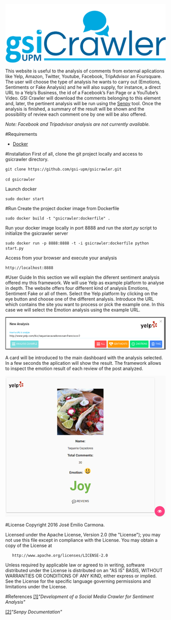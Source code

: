 ![GSICrawler Logo](./front-end/app/images/logo-gsi-crawler.png)

This website is useful to the analysis of comments from external aplications like Yelp, Amazon, Twitter, Youtube, Facebook, TripAdvisor an Foursquare. The user will choose
the type of analysis he wants to carry out (Emotions, Sentiments or Fake Analysis)
and he will also supply, for instance, a direct URL to a Yelp’s Business, the
id of a Facebook’s Fan Page or a YouTube’s Video. GSI Crawler will download the
comments belonging to this element and, later, the pertinent analysis will be run
using the <a href="https://github.com/gsi-upm/senpy">Senpy</a> tool. Once the analysis is finished, a summary of the result will be
shown and the possibility of review each comment one by one will be also offered.

*Note: Facebook and Tripadvisor analysis are not currently available.*

#Requirements
- <a href="https://docs.docker.com/engine/installation/linux/ubuntulinux/">Docker</a>

#Installation
First of all, clone the git project locally and access to gsicrawler directory.
```
git clone https://github.com/gsi-upm/gsicrawler.git

cd gsicrawler
```
Launch docker
```
sudo docker start
```
#Run
Create the project docker image from Dockerfile
```
sudo docker build -t "gsicrawler:dockerfile" .

```

Run your docker image locally in port 8888 and run the *start.py* script to initialize the gsicrawler server
```
sudo docker run -p 8888:8888 -t -i gsicrawler:dockerfile python start.py

```

Access from your browser and execute your analysis
```
http://localhost:8888
```
#User Guide
In this section we will explain the diferent sentiment analysis offered my this framework. We will use Yelp as example platform to analyse in depth. The website offers four different kind of analysis Emotions, Sentiment Fake or all of them. Select the Yelp platform by clicking on the eye button and choose one of the different analysis. Introduce the URL which contains the site you want to process or pick the example one. In this case we will select the Emotion analysis using the example URL.

![img1](./front-end/app/images/readme_img1.png)

A card will be introduced to the main dashboard with the analysis selected. In a few seconds the aplication will show the result. The framework allows to inspect the emotion result of each review of the post analyzed.

![img2](./front-end/app/images/readme_img2.png)



#License
   Copyright 2016 José Emilio Carmona.

   Licensed under the Apache License, Version 2.0 (the "License");
   you may not use this file except in compliance with the License.
   You may obtain a copy of the License at

       http://www.apache.org/licenses/LICENSE-2.0

   Unless required by applicable law or agreed to in writing, software
   distributed under the License is distributed on an "AS IS" BASIS,
   WITHOUT WARRANTIES OR CONDITIONS OF ANY KIND, either express or implied.
   See the License for the specific language governing permissions and
   limitations under the License.

#References
<a href="http://www.gsi.dit.upm.es/index.php/es/investigacion/publicaciones?view=publication&task=show&id=394">[1]</a>*"Development of a Social Media Crawler for Sentiment Analysis"*

<a href="https://github.com/gsi-upm/senpy">[2]</a>*"Senpy Documentation"*
